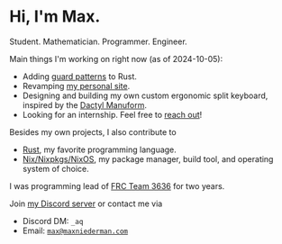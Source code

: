 # Hi, I'm Max.

Student. Mathematician. Programmer. Engineer.

Main things I'm working on right now (as of 2024-10-05):

- Adding [guard patterns](https://github.com/rust-lang/rfcs/pull/3637) to Rust.
- Revamping [my personal site](https://maxniederman.com).
- Designing and building my own custom ergonomic split keyboard, inspired by the [Dactyl Manuform](https://github.com/tshort/dactyl-keyboard).
- Looking for an internship. Feel free to [reach out](mailto://max@maxniederman.com)!

Besides my own projects, I also contribute to

- [Rust](https://rust-lang.org), my favorite programming language.
- [Nix/Nixpkgs/NixOS](https://nixos.org), my package manager, build tool, and operating system of choice.

I was programming lead of [FRC Team 3636](https://frcteam3636.com) for two years.

Join [my Discord server](https://discord.gg/3wJyrBsKXu) or
contact me via
- Discord DM: `_aq`
- Email: [`max@maxniederman.com`](mailto://max@maxniederman.com)
